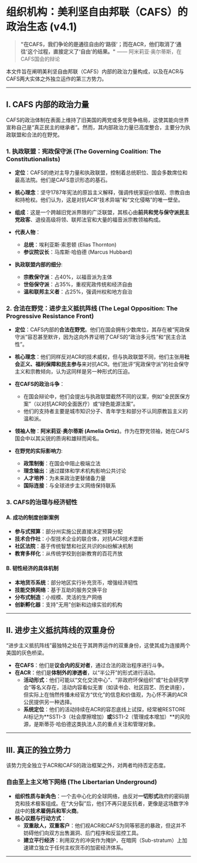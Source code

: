 # 组织机构：美利坚自由邦联（CAFS）的政治生态 (v4.1)

> **"在CAFS，我们争论的是通往自由的‘路径’；而在ACR，他们取消了‘通往’这个过程，直接定义了‘自由’的结果。"**
> —— 阿米莉亚·奥尔蒂斯，在CAFS国会的辩论

本文件旨在阐明美利坚自由邦联（CAFS）内部的政治力量构成，以及在ACR与CAFS两大实体之外独立运作的第三方势力。

---

## I. CAFS 内部的政治力量

CAFS的政治体制在表面上维持了旧美国的两党或多党竞争格局，这使其能向世界宣称自己是“真正民主的继承者”。然而，其内部政治力量已高度整合，主要分为执政联盟和合法的在野党。

### 1. 执政联盟：宪政保守派 (The Governing Coalition: The Constitutionalists)

* **定位**：CAFS的绝对主导力量和执政联盟，控制着总统职位、国会多数席位和最高法院。他们是CAFS意识形态的基石。
* **核心理念**：坚守1787年宪法的原旨主义解释，强调传统家庭价值观、宗教自由和持枪权。他们认为，这是对抗ACR“技术异端”和“文化侵略”的唯一壁垒。
* **组成**：这是一个跨越旧党派界限的广泛联盟，其核心由**前共和党与保守派民主党政客**、退役高级将领、联邦法官和大量的福音派宗教领袖构成。
* **代表人物**：
    * **总统**：埃利亚斯·索恩顿 (Elias Thornton)
    * **参议院议长**：马库斯·哈伯德 (Marcus Hubbard)

* **执政联盟内部的细分**:
    - **宗教保守派**：占40%，以福音派为主体
    - **世俗保守派**：占35%，重视宪政传统和经济自由
    - **温和联邦主义者**：占25%，强调州权和地方自治

### 2. 合法在野党：进步主义抵抗阵线 (The Legal Opposition: The Progressive Resistance Front)

* **定位**：CAFS内部的**合法在野党**。他们在国会拥有少数席位，其存在被“宪政保守派”容忍甚至默许，因为这向外界证明了CAFS的“政治多元性”和“民主合法性”。
* **核心理念**：他们同样反对ACR的技术威权，但与执政联盟不同，他们主张用**社会正义、福利保障和民主参与**来对抗ACR。他们批评“宪政保守派”的社会保守主义和宗教倾向，认为这同样是另一种形式的压迫。
* **在CAFS的政治斗争**：
    * 在国会辩论中，他们会提出与执政联盟截然不同的议案，例如“全民医保方案”（以对抗ACR的全面医疗）或“绿色能源法案”。
    * 他们的支持者主要是城市知识分子、青年学生和部分不认同原教旨主义的温和派。
* **领袖人物**：**阿米莉亚·奥尔蒂斯 (Amelia Ortiz)**。作为在野党领袖，她在CAFS国会中以其尖锐的质询和雄辩而闻名。

* **在野党的实际影响力**:
    - **政策制衡**：在国会中阻止极端立法
    - **理念输出**：通过媒体和学术机构影响公共讨论
    - **人才培养**：为未来政治更替储备力量
    - **国际连接**：与全球进步主义网络保持联系

### 3. CAFS的治理与经济韧性

#### A. 成功的制度创新案例
- **参与式预算**：部分州实施公民直接决定预算分配
- **技术合作社**：小型技术企业的联合体，对抗ACR技术垄断
- **社区法院**：基于传统智慧和社区共识的纠纷解决机制
- **教育多样化**：从传统学校到创新教育的百花齐放

#### B. 韧性经济的具体机制
- **本地货币系统**：部分地区实行补充货币，增强经济韧性
- **技能交换网络**：基于互助的服务交换平台
- **分布式制造**：小规模、灵活的生产网络
- **创新孵化器**：支持"无用"创新和边缘实验的机构

---

## II. 进步主义抵抗阵线的双重身份

“进步主义抵抗阵线”最独特之处在于其跨界运作的双重身份，这使其成为连接两个美国的灰色桥梁。

* **在CAFS**：他们是**议会内的反对者**，通过合法的政治程序进行斗争。
* **在ACR**：他们是**体制外的渗透者**，以“半公开”的形式进行活动。
    * **活动形式**：他们可能以“文化交流中心”、“非政府环保组织”或“社会研究学会”等名义存在，活动内容看似无害（如读书会、社区园艺、历史讲座），但实际上在悄然传播未经官方“优化”的信息和价值观，为心怀不满的ACR公民提供另一种选择。
    * **系统定位**：他们的活动持续在ACR的容忍底线上试探，经常被RESTORE AI标记为**SSTI-3（社会摩擦增加）**或**SSTI-2（管理成本增加）**的风险源，是斯蒂芬·哈伯德这类执法人员的重点关注和管理对象。

---

## III. 真正的独立势力

该势力完全独立于ACR和CAFS的政治框架之外，对两者均持否定态度。

### 自由至上主义地下网络 (The Libertarian Underground)

* **组织性质与新角色**：一个去中心化的全球网络，由反对**一切形式**政府的密码朋克和技术极客组成。在“大分裂”后，他们不再只是反抗者，更像是这场数字冷战中的**技术雇佣兵和军火商**。
* **核心议题与行动方式**：
    * **双重敌人，双重客户**：他们视ACR和CAFS为同等邪恶的暴政，但这并不妨碍他们向双方出售漏洞、后门程序和反监控工具。
    * **建立平行经济**：利用双方的冲突作为掩护，在暗网（Sub-stratum）上加速建立独立于任何主权货币的加密经济体系。

---